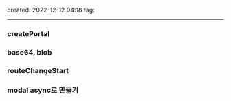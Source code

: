 created: 2022-12-12 04:18
tag: 
***
### createPortal

### base64, blob

### routeChangeStart

### modal async로 만들기
